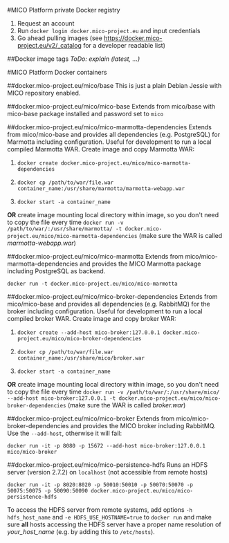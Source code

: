 #MICO Platform private Docker registry
1. Request an account
2. Run `docker login docker.mico-project.eu` and input credentials
3. Go ahead pulling images (see https://docker.mico-project.eu/v2/_catalog for a developer readable list)

##Docker image tags
*ToDo: explain (latest, ...)*

#MICO Platform Docker containers

##docker.mico-project.eu/mico/base
This is just a plain Debian Jessie with MICO repository enabled.

##docker.mico-project.eu/mico/mico-base
Extends from mico/base with mico-base package installed and password set to `mico`

##docker.mico-project.eu/mico/mico-marmotta-dependencies
Extends from mico/mico-base and provides all dependencies (e.g. PostgreSQL) for Marmotta including configuration. Useful for development to run a local compiled Marmotta WAR.
Create image and copy Marmotta WAR:

1. `docker create docker.mico-project.eu/mico/mico-marmotta-dependencies`

2. `docker cp /path/to/war/file.war container_name:/usr/share/marmotta/marmotta-webapp.war`

3. `docker start -a container_name`

**OR** create image mounting local directory within image, so you don't need to copy the file every time
`docker run -v /path/to/war/:/usr/share/marmotta/ -t docker.mico-project.eu/mico/mico-marmotta-dependencies` (make sure the WAR is called *marmotta-webapp.war*)

##docker.mico-project.eu/mico/mico-marmotta
Extends from mico/mico-marmotta-dependencies and provides the MICO Marmotta package including PostgreSQL as backend.

`docker run -t docker.mico-project.eu/mico/mico-marmotta`

##docker.mico-project.eu/mico/mico-broker-dependencies
Extends from mico/mico-base and provides all dependencies (e.g. RabbitMQ) for the broker including configuration. Useful for development to run a local compiled broker WAR.
Create image and copy broker WAR:

1. `docker create --add-host mico-broker:127.0.0.1 docker.mico-project.eu/mico/mico-broker-dependencies`

2. `docker cp /path/to/war/file.war container_name:/usr/share/mico/broker.war`

3. `docker start -a container_name`

**OR** create image mounting local directory within image, so you don't need to copy the file every time
`docker run -v /path/to/war/:/usr/share/mico/ --add-host mico-broker:127.0.0.1 -t docker.mico-project.eu/mico/mico-broker-dependencies` (make sure the WAR is called *broker.war*)

##docker.mico-project.eu/mico/mico-broker
Extends from mico/mico-broker-dependencies and provides the MICO broker including RabbitMQ. Use the `--add-host`, otherwise it will fail:

`docker run -it -p 8080 -p 15672 --add-host mico-broker:127.0.0.1 mico/mico-broker`


##docker.mico-project.eu/mico/mico-persistence-hdfs
Runs an HDFS server (version 2.7.2) on `localhost` (not accessible from remote hosts)

`docker run -it -p 8020:8020 -p 50010:50010 -p 50070:50070 -p 50075:50075 -p 50090:50090 docker.mico-project.eu/mico/mico-persistence-hdfs`

To access the HDFS server from remote systems, add options `-h hdfs_host_name` and `-e HDFS_USE_HOSTNAME=true` to `docker run` and make sure **all** hosts accessing the HDFS server have a proper name resolution of *your_host_name* (e.g. by adding this to `/etc/hosts`).


